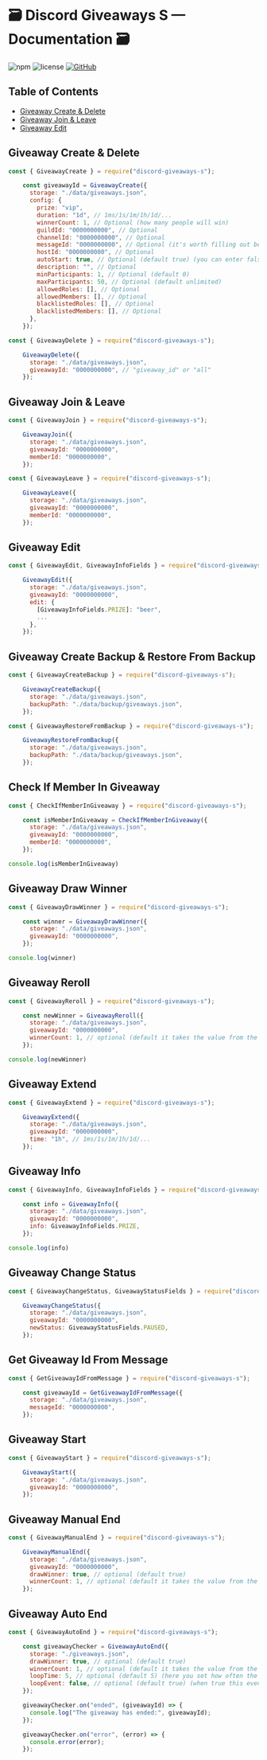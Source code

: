# 🗃️ Discord Giveaways S — Documentation 🗃️
![npm](https://img.shields.io/npm/v/discord-giveaways-s)
![license](https://img.shields.io/npm/l/discord-giveaways-s)
[![GitHub](https://img.shields.io/badge/GitHub-View-blue?logo=github)](https://github.com/DBM-POLSKA/discord-giveaways-s)


## Table of Contents
- [Giveaway Create & Delete](#giveaway-create--delete)
- [Giveaway Join & Leave](#giveaway-join--leave)
- [Giveaway Edit](#giveaway-edit)


## Giveaway Create & Delete
```js
const { GiveawayCreate } = require("discord-giveaways-s");

    const giveawayId = GiveawayCreate({
      storage: "./data/giveaways.json",
      config: {
        prize: "vip",
        duration: "1d", // 1ms/1s/1m/1h/1d/...
        winnerCount: 1, // Optional (how many people will win)
        guildId: "0000000000", // Optional
        channelId: "0000000000", // Optional
        messageId: "0000000000", // Optional (it's worth filling out because it may be useful to obtain a giveaway ID)
        hostId: "0000000000", // Optional
        autoStart: true, // Optional (default true) (you can enter false and start the giveaway at another time)
        description: "", // Optional
        minParticipants: 1, // Optional (default 0)
        maxParticipants: 50, // Optional (default unlimited)
        allowedRoles: [], // Optional
        allowedMembers: [], // Optional
        blacklistedRoles: [], // Optional
        blacklistedMembers: [], // Optional
      },
    });
```
```js
const { GiveawayDelete } = require("discord-giveaways-s");

    GiveawayDelete({
      storage: "./data/giveaways.json",
      giveawayId: "0000000000", // "giveaway_id" or "all"
    });
```

## Giveaway Join & Leave
```js
const { GiveawayJoin } = require("discord-giveaways-s");

    GiveawayJoin({
      storage: "./data/giveaways.json",
      giveawayId: "0000000000",
      memberId: "0000000000",
    });
```
```js
const { GiveawayLeave } = require("discord-giveaways-s");

    GiveawayLeave({
      storage: "./data/giveaways.json",
      giveawayId: "0000000000",
      memberId: "0000000000",
    });
```

## Giveaway Edit
```js
const { GiveawayEdit, GiveawayInfoFields } = require("discord-giveaways-s");

    GiveawayEdit({
      storage: "./data/giveaways.json",
      giveawayId: "0000000000",
      edit: {
        [GiveawayInfoFields.PRIZE]: "beer",
        ...
      },
    });
```

## Giveaway Create Backup & Restore From Backup
```js
const { GiveawayCreateBackup } = require("discord-giveaways-s");

    GiveawayCreateBackup({
      storage: "./data/giveaways.json",
      backupPath: "./data/backup/giveaways.json",
    });
```
```js
const { GiveawayRestoreFromBackup } = require("discord-giveaways-s");

    GiveawayRestoreFromBackup({
      storage: "./data/giveaways.json",
      backupPath: "./data/backup/giveaways.json",
    });
```

## Check If Member In Giveaway
```js
const { CheckIfMemberInGiveaway } = require("discord-giveaways-s");

    const isMemberInGiveaway = CheckIfMemberInGiveaway({
      storage: "./data/giveaways.json",
      giveawayId: "0000000000",
      memberId: "0000000000",
    });

console.log(isMemberInGiveaway)
```

## Giveaway Draw Winner
```js
const { GiveawayDrawWinner } = require("discord-giveaways-s");

    const winner = GiveawayDrawWinner({
      storage: "./data/giveaways.json",
      giveawayId: "0000000000",
    });

console.log(winner)
```

## Giveaway Reroll
```js
const { GiveawayReroll } = require("discord-giveaways-s");

    const newWinner = GiveawayReroll({
      storage: "./data/giveaways.json",
      giveawayId: "0000000000",
      winnerCount: 1, // optional (default it takes the value from the json file)
    });

console.log(newWinner)
```

## Giveaway Extend
```js
const { GiveawayExtend } = require("discord-giveaways-s");

    GiveawayExtend({
      storage: "./data/giveaways.json",
      giveawayId: "0000000000",
      time: "1h", // 1ms/1s/1m/1h/1d/...
    });
```

## Giveaway Info
```js
const { GiveawayInfo, GiveawayInfoFields } = require("discord-giveaways-s");

    const info = GiveawayInfo({
      storage: "./data/giveaways.json",
      giveawayId: "0000000000",
      info: GiveawayInfoFields.PRIZE,
    });

console.log(info)
```

## Giveaway Change Status
```js
const { GiveawayChangeStatus, GiveawayStatusFields } = require("discord-giveaways-s");

    GiveawayChangeStatus({
      storage: "./data/giveaways.json",
      giveawayId: "0000000000",
      newStatus: GiveawayStatusFields.PAUSED,
    });
```

## Get Giveaway Id From Message
```js
const { GetGiveawayIdFromMessage } = require("discord-giveaways-s");

    const giveawayId = GetGiveawayIdFromMessage({
      storage: "./data/giveaways.json",
      messageId: "0000000000",
    });
```

## Giveaway Start
```js
const { GiveawayStart } = require("discord-giveaways-s");

    GiveawayStart({
      storage: "./data/giveaways.json",
      giveawayId: "0000000000",
    });
```

## Giveaway Manual End
```js
const { GiveawayManualEnd } = require("discord-giveaways-s");

    GiveawayManualEnd({
      storage: "./data/giveaways.json",
      giveawayId: "0000000000",
      drawWinner: true, // optional (default true)
      winnerCount: 1, // optional (default it takes the value from the json file)
    });
```

## Giveaway Auto End
```js
const { GiveawayAutoEnd } = require("discord-giveaways-s");

    const giveawayChecker = GiveawayAutoEnd({
      storage: "./giveaways.json",
      drawWinner: true, // optional (default true)
      winnerCount: 1, // optional (default it takes the value from the json file)
      loopTime: 5, // optional (default 5) (here you set how often the json file should be checked for completed giveaways)
      loopEvent: false, // optional (default true) (when true this event loops)
    });

    giveawayChecker.on("ended", (giveawayId) => {
      console.log("The giveaway has ended:", giveawayId);
    });

    giveawayChecker.on("error", (error) => {
      console.error(error);
    });
```
